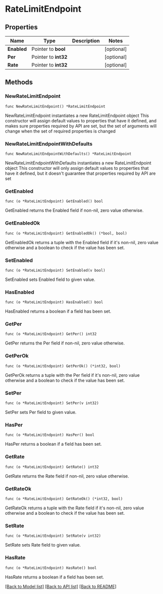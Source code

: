 # RateLimitEndpoint

## Properties

Name | Type | Description | Notes
------------ | ------------- | ------------- | -------------
**Enabled** | Pointer to **bool** |  | [optional] 
**Per** | Pointer to **int32** |  | [optional] 
**Rate** | Pointer to **int32** |  | [optional] 

## Methods

### NewRateLimitEndpoint

`func NewRateLimitEndpoint() *RateLimitEndpoint`

NewRateLimitEndpoint instantiates a new RateLimitEndpoint object
This constructor will assign default values to properties that have it defined,
and makes sure properties required by API are set, but the set of arguments
will change when the set of required properties is changed

### NewRateLimitEndpointWithDefaults

`func NewRateLimitEndpointWithDefaults() *RateLimitEndpoint`

NewRateLimitEndpointWithDefaults instantiates a new RateLimitEndpoint object
This constructor will only assign default values to properties that have it defined,
but it doesn't guarantee that properties required by API are set

### GetEnabled

`func (o *RateLimitEndpoint) GetEnabled() bool`

GetEnabled returns the Enabled field if non-nil, zero value otherwise.

### GetEnabledOk

`func (o *RateLimitEndpoint) GetEnabledOk() (*bool, bool)`

GetEnabledOk returns a tuple with the Enabled field if it's non-nil, zero value otherwise
and a boolean to check if the value has been set.

### SetEnabled

`func (o *RateLimitEndpoint) SetEnabled(v bool)`

SetEnabled sets Enabled field to given value.

### HasEnabled

`func (o *RateLimitEndpoint) HasEnabled() bool`

HasEnabled returns a boolean if a field has been set.

### GetPer

`func (o *RateLimitEndpoint) GetPer() int32`

GetPer returns the Per field if non-nil, zero value otherwise.

### GetPerOk

`func (o *RateLimitEndpoint) GetPerOk() (*int32, bool)`

GetPerOk returns a tuple with the Per field if it's non-nil, zero value otherwise
and a boolean to check if the value has been set.

### SetPer

`func (o *RateLimitEndpoint) SetPer(v int32)`

SetPer sets Per field to given value.

### HasPer

`func (o *RateLimitEndpoint) HasPer() bool`

HasPer returns a boolean if a field has been set.

### GetRate

`func (o *RateLimitEndpoint) GetRate() int32`

GetRate returns the Rate field if non-nil, zero value otherwise.

### GetRateOk

`func (o *RateLimitEndpoint) GetRateOk() (*int32, bool)`

GetRateOk returns a tuple with the Rate field if it's non-nil, zero value otherwise
and a boolean to check if the value has been set.

### SetRate

`func (o *RateLimitEndpoint) SetRate(v int32)`

SetRate sets Rate field to given value.

### HasRate

`func (o *RateLimitEndpoint) HasRate() bool`

HasRate returns a boolean if a field has been set.


[[Back to Model list]](../README.md#documentation-for-models) [[Back to API list]](../README.md#documentation-for-api-endpoints) [[Back to README]](../README.md)


